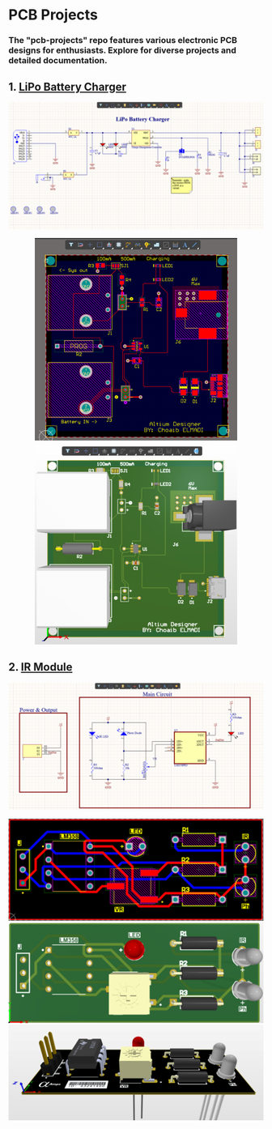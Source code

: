 # PCB Projects

### The "pcb-projects" repo features various electronic PCB designs for enthusiasts. Explore for diverse projects and detailed documentation.

## 1. [LiPo Battery Charger](./LiPo%20Battery%20Charger/)

![Schematic](./LiPo%20Battery%20Charger/Images/schematic.png)

<div align="center">
  <img src="./LiPo%20Battery%20Charger/Images/2d-pcb.png" width="400" alt="2D PCB">
  <img src="./LiPo%20Battery%20Charger/Images/3d-pcb.png" width="400" alt="3D PCB">
</div>

## 2. [IR Module](./IR%20Module/)

![Schematic](./IR%20Module/Images/schematic.png)

<div align="center">
  <img src="./IR%20Module/Images/2d-pcb.png" alt="2D PCB">
  <img src="./IR%20Module/Images/3d-pcb.png" alt="3D PCB">
  <img src="./IR%20Module/Images/3d-pcb-final.png" alt="3D PCB">
</div>
